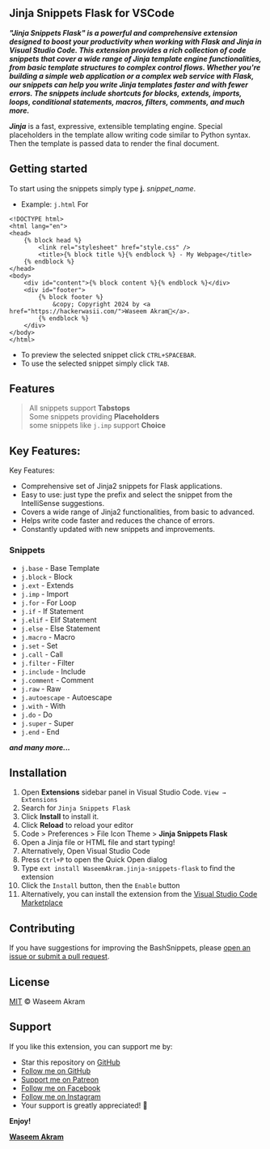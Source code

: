 ## Jinja Snippets Flask for VSCode

***"Jinja Snippets Flask" is a powerful and comprehensive extension designed to boost your productivity when working with Flask and Jinja in Visual Studio Code. This extension provides a rich collection of code snippets that cover a wide range of Jinja template engine functionalities, from basic template structures to complex control flows. Whether you're building a simple web application or a complex web service with Flask, our snippets can help you write Jinja templates faster and with fewer errors. The snippets include shortcuts for blocks, extends, imports, loops, conditional statements, macros, filters, comments, and much more.***


***Jinja*** is a fast, expressive, extensible templating engine. Special placeholders in the template allow writing code similar to Python syntax. Then the template is passed data to render the final document.


## Getting started

To start using the snippets simply type **j.** *snippet_name*.
* Example: `j.html` For
``` jinja
<!DOCTYPE html>
<html lang="en">
<head>
    {% block head %}
        <link rel="stylesheet" href="style.css" />
        <title>{% block title %}{% endblock %} - My Webpage</title>
    {% endblock %}
</head>
<body>
    <div id="content">{% block content %}{% endblock %}</div>
    <div id="footer">
        {% block footer %}
            &copy; Copyright 2024 by <a href="https://hackerwasii.com/">Waseem Akram💙</a>.
        {% endblock %}
    </div>
</body>
</html>
```
* To preview the selected snippet click `CTRL+SPACEBAR`.  
* To use the selected snippet simply click `TAB`.


## Features
>All snippets support **Tabstops**  
>Some snippets providing **Placeholders**  
>some snippets like `j.imp` support **Choice**

## Key Features:

Key Features:
- Comprehensive set of Jinja2 snippets for Flask applications.
- Easy to use: just type the prefix and select the snippet from the IntelliSense suggestions.
- Covers a wide range of Jinja2 functionalities, from basic to advanced.
- Helps write code faster and reduces the chance of errors.
- Constantly updated with new snippets and improvements.

### Snippets

* `j.base` - Base Template
* `j.block` - Block
* `j.ext` - Extends
* `j.imp` - Import
* `j.for` - For Loop
* `j.if` - If Statement
* `j.elif` - Elif Statement
* `j.else` - Else Statement
* `j.macro` - Macro
* `j.set` - Set
* `j.call` - Call
* `j.filter` - Filter
* `j.include` - Include
* `j.comment` - Comment
* `j.raw` - Raw
* `j.autoescape` - Autoescape
* `j.with` - With
* `j.do` - Do
* `j.super` - Super
* `j.end` - End

***and many more...***

## Installation

1. Open **Extensions** sidebar panel in Visual Studio Code. `View → Extensions`
2. Search for `Jinja Snippets Flask`
3. Click **Install** to install it.
4. Click **Reload** to reload your editor
5. Code > Preferences > File Icon Theme > **Jinja Snippets Flask**
6. Open a Jinja file or HTML file and start typing!
7. Alternatively, Open Visual Studio Code
8. Press `Ctrl+P` to open the Quick Open dialog
9.  Type `ext install WaseemAkram.jinja-snippets-flask` to find the extension
10. Click the `Install` button, then the `Enable` button
11. Alternatively, you can install the extension from the [Visual Studio Code Marketplace](https://marketplace.visualstudio.com/items?itemName=WaseemAkram.jinja-snippets-flask)

## Contributing

If you have suggestions for improving the BashSnippets, please [open an issue or
submit a pull request](https://github.com/evildevill/Jinja-snippets-vsce.git).

## License

[MIT](LICENSE) © Waseem Akram

## Support

If you like this extension, you can support me by:

- Star this repository on [GitHub](https://github.com/evildevill/Jinja-snippets-vsce.git)
- [Follow me on GitHub](https://github.com/evildevill)
- [Support me on Patreon](https://www.patreon.com/hackerwasii)
- [Follow me on Facebook](https://facebook.com/hackerwasii)
- [Follow me on Instagram](https://instagram.com/wasii_254)
- Your support is greatly appreciated! 🙏

**Enjoy!**

**[Waseem Akram](https://hackerwasii.com)**